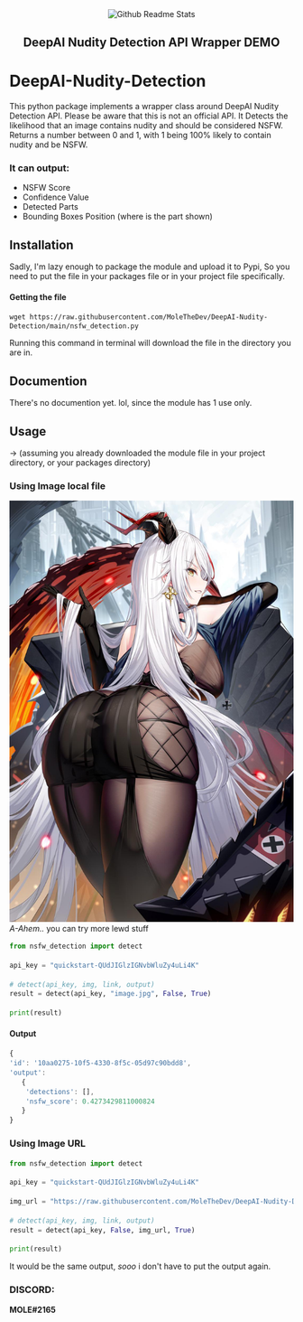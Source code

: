 <p align="center">
 <img width="100px" src="https://icon-library.com/images/moon-icon-png/moon-icon-png-4.jpg" align="center" alt="Github Readme Stats" />
 <h2 align="center">DeepAI Nudity Detection API Wrapper DEMO</h2>
</p>

# DeepAI-Nudity-Detection
<p>
This python package implements a wrapper class around DeepAI Nudity Detection API. Please be aware that this is not an official API.
It Detects the likelihood that an image contains nudity and should be considered NSFW. Returns a number between 0 and 1, with 1 being 100% likely to contain nudity and be NSFW.
<br>

### It can output:
* NSFW Score
* Confidence Value
* Detected Parts
* Bounding Boxes Position (where is the part shown)
</p>

## Installation
Sadly, I'm lazy enough to package the module and upload it to Pypi,
So you need to put the file in your packages file or in your project file specifically.<br>
#### Getting the file
```
wget https://raw.githubusercontent.com/MoleTheDev/DeepAI-Nudity-Detection/main/nsfw_detection.py
```
Running this command in terminal will download the file in the directory you are in.

## Documention
There's no documention yet. lol, since the module has 1 use only.

## Usage
-> (assuming you already downloaded the module file in your project directory, or your packages directory)
### Using Image local file
<img src="image.jpg"><br>
*A-Ahem..* you can try more lewd stuff

```py
from nsfw_detection import detect

api_key = "quickstart-QUdJIGlzIGNvbWluZy4uLi4K"

# detect(api_key, img, link, output)
result = detect(api_key, "image.jpg", False, True)

print(result)
```
#### Output
```javascript
{
'id': '10aa0275-10f5-4330-8f5c-05d97c90bdd8',
'output': 
   {
    'detections': [], 
    'nsfw_score': 0.4273429811000824
   }
}

```
### Using Image URL
```py
from nsfw_detection import detect

api_key = "quickstart-QUdJIGlzIGNvbWluZy4uLi4K"

img_url = "https://raw.githubusercontent.com/MoleTheDev/DeepAI-Nudity-Detection/main/image.jpg"

# detect(api_key, img, link, output)
result = detect(api_key, False, img_url, True)

print(result)
```
It would be the same output, *sooo* i don't have to put the output again.

### DISCORD:
**MOLE#2165**
